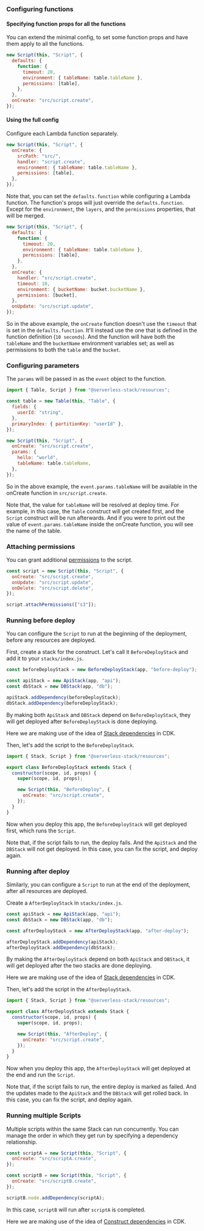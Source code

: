 ### Configuring functions

#### Specifying function props for all the functions

You can extend the minimal config, to set some function props and have them apply to all the functions.

```js {3-7}
new Script(this, "Script", {
  defaults: {
    function: {
      timeout: 20,
      environment: { tableName: table.tableName },
      permissions: [table],
    },
  },
  onCreate: "src/script.create",
});
```

#### Using the full config

Configure each Lambda function separately.

```js
new Script(this, "Script", {
  onCreate: {
    srcPath: "src/",
    handler: "script.create",
    environment: { tableName: table.tableName },
    permissions: [table],
  },
});
```

Note that, you can set the `defaults.function` while configuring a Lambda function. The function's props will just override the `defaults.function`. Except for the `environment`, the `layers`, and the `permissions` properties, that will be merged.

```js
new Script(this, "Script", {
  defaults: {
    function: {
      timeout: 20,
      environment: { tableName: table.tableName },
      permissions: [table],
    },
  },
  onCreate: {
    handler: "src/script.create",
    timeout: 10,
    environment: { bucketName: bucket.bucketName },
    permissions: [bucket],
  },
  onUpdate: "src/script.update",
});
```

So in the above example, the `onCreate` function doesn't use the `timeout` that is set in the `defaults.function`. It'll instead use the one that is defined in the function definition (`10 seconds`). And the function will have both the `tableName` and the `bucketName` environment variables set; as well as permissions to both the `table` and the `bucket`.

### Configuring parameters

The `params` will be passed in as the `event` object to the function.

```js {12-15}
import { Table, Script } from "@serverless-stack/resources";

const table = new Table(this, "Table", {
  fields: {
    userId: "string",
  },
  primaryIndex: { partitionKey: "userId" },
});

new Script(this, "Script", {
  onCreate: "src/script.create",
  params: {
    hello: "world",
    tableName: table.tableName,
  },
});
```

So in the above example, the `event.params.tableName` will be available in the onCreate function in `src/script.create`.

Note that, the value for `tableName` will be resolved at deploy time. For example, in this case, the `Table` construct will get created first, and the `Script` construct will be run afterwards. And if you were to print out the value of `event.params.tableName` inside the onCreate function, you will see the name of the table.

### Attaching permissions

You can grant additional [permissions](Permissions.md) to the script.

```js {7}
const script = new Script(this, "Script", {
  onCreate: "src/script.create",
  onUpdate: "src/script.update",
  onDelete: "src/script.delete",
});

script.attachPermissions(["s3"]);
```

### Running before deploy

You can configure the `Script` to run at the beginning of the deployment, before any resources are deployed.

First, create a stack for the construct. Let's call it `BeforeDeployStack` and add it to your `stacks/index.js`.

```js title="stacks/index.js"
const beforeDeployStack = new BeforeDeployStack(app, "before-deploy");

const apiStack = new ApiStack(app, "api");
const dbStack = new DBStack(app, "db");

apiStack.addDependency(beforeDeployStack);
dbStack.addDependency(beforeDeployStack);
```

By making both `ApiStack` and `DBStack` depend on `BeforeDeployStack`, they will get deployed after `BeforeDeployStack` is done deploying.

Here we are making use of the idea of [Stack dependencies](https://docs.aws.amazon.com/cdk/api/v2/docs/aws-cdk-lib-readme.html#stack-dependencies) in CDK.

Then, let's add the script to the `BeforeDeployStack`.

```js title="stacks/BeforeDeployStack.js"
import { Stack, Script } from "@serverless-stack/resources";

export class BeforeDeployStack extends Stack {
  constructor(scope, id, props) {
    super(scope, id, props);

    new Script(this, "BeforeDeploy", {
      onCreate: "src/script.create",
    });
  }
}
```

Now when you deploy this app, the `BeforeDeployStack` will get deployed first, which runs the `Script`.

Note that, if the script fails to run, the deploy fails. And the `ApiStack` and the `DBStack` will not get deployed. In this case, you can fix the script, and deploy again.

### Running after deploy

Similarly, you can configure a `Script` to run at the end of the deployment, after all resources are deployed.

Create a `AfterDeployStack` in `stacks/index.js`.

```js title="stacks/index.js"
const apiStack = new ApiStack(app, "api");
const dbStack = new DBStack(app, "db");

const afterDeployStack = new AfterDeployStack(app, "after-deploy");

afterDeployStack.addDependency(apiStack);
afterDeployStack.addDependency(dbStack);
```

By making the `AfterDeployStack` depend on both `ApiStack` and `DBStack`, it will get deployed after the two stacks are done deploying.

Here we are making use of the idea of [Stack dependencies](https://docs.aws.amazon.com/cdk/api/v2/docs/aws-cdk-lib-readme.html#stack-dependencies) in CDK.

Then, let's add the script in the `AfterDeployStack`.

```js title="stacks/AfterDeployStack.js"
import { Stack, Script } from "@serverless-stack/resources";

export class AfterDeployStack extends Stack {
  constructor(scope, id, props) {
    super(scope, id, props);

    new Script(this, "AfterDeploy", {
      onCreate: "src/script.create",
    });
  }
}
```

Now when you deploy this app, the `AfterDeployStack` will get deployed at the end and run the `Script`.

Note that, if the script fails to run, the entire deploy is marked as failed. And the updates made to the `ApiStack` and the `DBStack` will get rolled back. In this case, you can fix the script, and deploy again.

### Running multiple Scripts

Multiple scripts within the same Stack can run concurrently. You can manage the order in which they get run by specifying a dependency relationship.

```js {9}
const scriptA = new Script(this, "Script", {
  onCreate: "src/scriptA.create",
});

const scriptB = new Script(this, "Script", {
  onCreate: "src/scriptB.create",
});

scriptB.node.addDependency(scriptA);
```

In this case, `scriptB` will run after `scriptA` is completed.

Here we are making use of the idea of [Construct dependencies](https://docs.aws.amazon.com/cdk/api/v2/docs/aws-cdk-lib-readme.html#construct-dependencies) in CDK.
